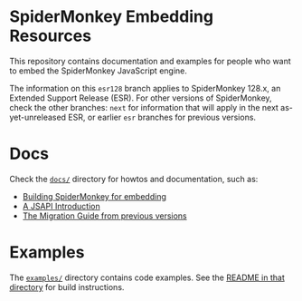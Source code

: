 # SpiderMonkey Embedding Resources #

This repository contains documentation and examples for people who want
to embed the SpiderMonkey JavaScript engine.

The information on this `esr128` branch applies to SpiderMonkey 128.x, an
Extended Support Release (ESR).
For other versions of SpiderMonkey, check the other branches: `next` for
information that will apply in the next as-yet-unreleased ESR, or
earlier `esr` branches for previous versions.

# Docs #

Check the [`docs/`](docs/) directory for howtos and documentation, such as:

-  [Building SpiderMonkey for embedding](docs/Building%20SpiderMonkey.md )
-  [A JSAPI Introduction](docs/JSAPI%20Introduction.md)
-  [The Migration Guide from previous versions](docs/Migration%20Guide.md)


# Examples #

The [`examples/`](examples/) directory contains code examples.
See the [README in that directory](examples/README.md) for build
instructions.
